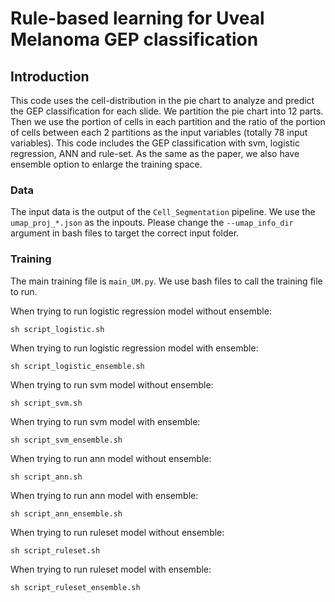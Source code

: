 # Rule-based learning for Uveal Melanoma GEP classification

## Introduction

This code uses the cell-distribution in the pie chart to analyze and predict the GEP classification for each slide. We partition the pie chart into 12 parts. Then we use the portion of cells in each partition and the ratio of the portion of cells between each 2 partitions as the input variables (totally 78 input variables). This code includes the GEP classification with svm, logistic regression, ANN and rule-set. As the same as the paper, we also have ensemble option to enlarge the training space.

### Data

The input data is the output of the ``Cell_Segmentation`` pipeline. We use the ``umap_proj_*.json`` as the inpouts. Please change the ``--umap_info_dir`` argument in bash files to target the correct input folder.

### Training
The main training file is ``main_UM.py``. We use bash files to call the training file to run.

When trying to run logistic regression model without ensemble:
```Shell
sh script_logistic.sh
```

When trying to run logistic regression model with ensemble:
```Shell
sh script_logistic_ensemble.sh
```

When trying to run svm model without ensemble:
```Shell
sh script_svm.sh
```

When trying to run svm model with ensemble:
```Shell
sh script_svm_ensemble.sh
```

When trying to run ann model without ensemble:
```Shell
sh script_ann.sh
```

When trying to run ann model with ensemble:
```Shell
sh script_ann_ensemble.sh
```

When trying to run ruleset model without ensemble:
```Shell
sh script_ruleset.sh
```

When trying to run ruleset model with ensemble:
```Shell
sh script_ruleset_ensemble.sh
```
